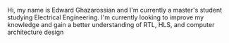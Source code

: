Hi, my name is Edward Ghazarossian and I'm currently a master's student studying Electrical Engineering. I'm currently looking to improve my knowledge and gain a better understanding of RTL, HLS, and computer architecture design

<!---
ed766/ed766 is a ✨ special ✨ repository because its `README.md` (this file) appears on your GitHub profile.
You can click the Preview link to take a look at your changes.
--->

